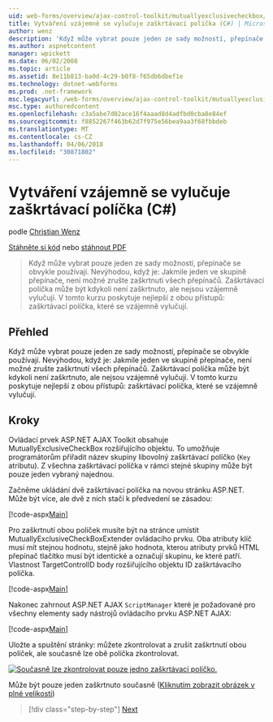 ```yaml
---
uid: web-forms/overview/ajax-control-toolkit/mutuallyexclusivecheckbox/creating-mutually-exclusive-checkboxes-cs
title: Vytváření vzájemně se vylučuje zaškrtávací políčka (C#) | Microsoft Docs
author: wenz
description: 'Když může vybrat pouze jeden ze sady možností, přepínače se obvykle používají. Nevýhodou, když je: Jakmile jeden ve skupině přepínače,...'
ms.author: aspnetcontent
manager: wpickett
ms.date: 06/02/2008
ms.topic: article
ms.assetid: 8e11b813-ba0d-4c29-b0f8-f65db6dbef1e
ms.technology: dotnet-webforms
ms.prod: .net-framework
msc.legacyurl: /web-forms/overview/ajax-control-toolkit/mutuallyexclusivecheckbox/creating-mutually-exclusive-checkboxes-cs
msc.type: authoredcontent
ms.openlocfilehash: c3a5abe7d02ace16f4aaad8d4adfbd0cba8e84ef
ms.sourcegitcommit: f8852267f463b62d7f975e56bea9aa3f68fbbdeb
ms.translationtype: MT
ms.contentlocale: cs-CZ
ms.lasthandoff: 04/06/2018
ms.locfileid: "30871802"
---
```

<a name="creating-mutually-exclusive-checkboxes-c"></a>Vytváření vzájemně se vylučuje zaškrtávací políčka (C#)
====================
podle [Christian Wenz](https://github.com/wenz)

[Stáhněte si kód](http://download.microsoft.com/download/9/3/f/93f8daea-bebd-4821-833b-95205389c7d0/MutuallyExclusiveCheckBox0.cs.zip) nebo [stáhnout PDF](http://download.microsoft.com/download/b/6/a/b6ae89ee-df69-4c87-9bfb-ad1eb2b23373/mutuallyexclusivecheckbox0CS.pdf)

> Když může vybrat pouze jeden ze sady možností, přepínače se obvykle používají. Nevýhodou, když je: Jakmile jeden ve skupině přepínače, není možné zrušte zaškrtnutí všech přepínačů. Zaškrtávací políčka může být kdykoli není zaškrtnuto, ale nejsou vzájemně vylučují. V tomto kurzu poskytuje nejlepší z obou přístupů: zaškrtávací políčka, které se vzájemně vylučují.


## <a name="overview"></a>Přehled

Když může vybrat pouze jeden ze sady možností, přepínače se obvykle používají. Nevýhodou, když je: Jakmile jeden ve skupině přepínače, není možné zrušte zaškrtnutí všech přepínačů. Zaškrtávací políčka může být kdykoli není zaškrtnuto, ale nejsou vzájemně vylučují. V tomto kurzu poskytuje nejlepší z obou přístupů: zaškrtávací políčka, které se vzájemně vylučují.

## <a name="steps"></a>Kroky

Ovládací prvek ASP.NET AJAX Toolkit obsahuje MutuallyExclusiveCheckBox rozšiřujícího objektu. To umožňuje programátorům přiřadit název skupiny libovolný zaškrtávací políčko (`Key` atributu). Z všechna zaškrtávací políčka v rámci stejné skupiny může být pouze jeden vybraný najednou.

Začněme ukládání dvě zaškrtávací políčka na novou stránku ASP.NET. Může být více, ale dvě z nich stačí k předvedení se zásadou:

[!code-aspx[Main](creating-mutually-exclusive-checkboxes-cs/samples/sample1.aspx)]

Pro zaškrtnutí obou políček musíte být na stránce umístit MutuallyExclusiveCheckBoxExtender ovládacího prvku. Oba atributy klíč musí mít stejnou hodnotu, stejně jako hodnota, kterou atributy prvků HTML přepínač tlačítko musí být identické a označují skupinu, ke které patří. Vlastnost TargetControlID body rozšiřujícího objektu ID zaškrtávacího políčka.

[!code-aspx[Main](creating-mutually-exclusive-checkboxes-cs/samples/sample2.aspx)]

Nakonec zahrnout ASP.NET AJAX `ScriptManager` které je požadované pro všechny elementy sady nástrojů ovládacího prvku ASP.NET AJAX:

[!code-aspx[Main](creating-mutually-exclusive-checkboxes-cs/samples/sample3.aspx)]

Uložte a spuštění stránky: můžete zkontrolovat a zrušit zaškrtnutí obou políček, ale současně lze obě políčka zkontrolovat.


[![Současně lze zkontrolovat pouze jedno zaškrtávací políčko.](creating-mutually-exclusive-checkboxes-cs/_static/image2.png)](creating-mutually-exclusive-checkboxes-cs/_static/image1.png)

Může být pouze jeden zaškrtnuto současně ([Kliknutím zobrazit obrázek v plné velikosti](creating-mutually-exclusive-checkboxes-cs/_static/image3.png))

> [!div class="step-by-step"]
> [Next](creating-mutually-exclusive-checkboxes-vb.md)
